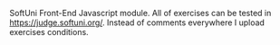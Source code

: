 SoftUni Front-End Javascript module. All of exercises can be tested in https://judge.softuni.org/. Instead of comments everywhere I upload exercises conditions.

